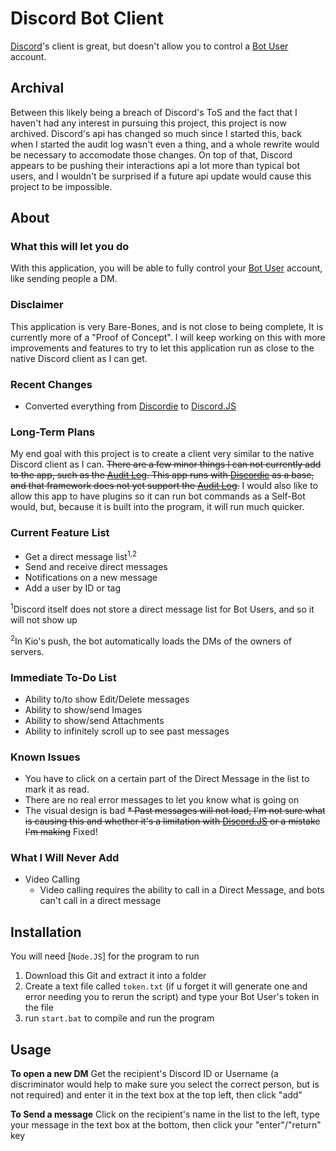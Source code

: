 # Discord Bot Client

[Discord]'s client is great, but doesn't allow you to control a [Bot User] account.

## Archival

Between this likely being a breach of Discord's ToS and the fact that I haven't had any interest in pursuing this project, this project is now archived. Discord's api has changed so much since I started this, back when I started the audit log wasn't even a thing, and a whole rewrite would be necessary to accomodate those changes. On top of that, Discord appears to be pushing their interactions api a lot more than typical bot users, and I wouldn't be surprised if a future api update would cause this project to be impossible.

## About

### What this will let you do

With this application, you will be able to fully control your [Bot User] account, like sending people a DM.

### Disclaimer

This application is very Bare-Bones, and is not close to being complete, It is currently more of a "Proof of Concept".  I will keep working on this with more improvements and features to try to let this application run as close to the native Discord client as I can get.

### Recent Changes

* Converted everything from [Discordie] to [Discord.JS]

### Long-Term Plans

My end goal with this project is to create a client very similar to the native Discord client as I can.  ~~There are a few minor things I can not currently add to the app, such as the [Audit Log].  This app runs with [Discordie] as a base, and that framework does not yet support the [Audit Log].~~  I would also like to allow this app to have plugins so it can run bot commands as a Self-Bot would, but, because it is built into the program, it will run much quicker.

### Current Feature List

* Get a direct message list<sup>1,2</sup>
* Send and receive direct messages
* Notifications on a new message
* Add a user by ID or tag

<sup>1</sup>Discord itself does not store a direct message list for Bot Users, and so it will not show up

<sup>2</sup>In Kio's push, the bot automatically loads the DMs of the owners of servers.
### Immediate To-Do List

* Ability to/to show Edit/Delete messages
* Ability to show/send Images
* Ability to show/send Attachments
* Ability to infinitely scroll up to see past messages

### Known Issues

* You have to click on a certain part of the Direct Message in the list to mark it as read.
* There are no real error messages to let you know what is going on
* The visual design is bad
~~* Past messages will not load, I'm not sure what is causing this and whether it's a limitation with [Discord.JS] or a mistake I'm making~~ Fixed!

### What I Will Never Add

* Video Calling
  * Video calling requires the ability to call in a Direct Message, and bots can't call in a direct message

## Installation

You will need [`Node.JS`] for the program to run

1. Download this Git and extract it into a folder
2. Create a text file called `token.txt` (if u forget it will generate one and error needing you to rerun the script) and type your Bot User's token in the file
3. run `start.bat` to compile and run the program

## Usage

**To open a new DM**
Get the recipient's Discord ID or Username (a discriminator would help to make sure you select the correct person, but is not required) and enter it in the text box at the top left, then click "add"

**To Send a message**
Click on the recipient's name in the list to the left, type your message in the text box at the bottom, then click your "enter"/"return" key

[Discord]: https://discordapp.com
[Bot User]: https://discordapp.com/developers/docs/topics/oauth2#bot-vs-user-accounts
[Audit Log]: https://blog.discordapp.com/5-3-17-change-log-a9239d5321dd
[Discordie]: https://qeled.github.io/discordie/
[Discord.JS]: https://discord.js.org/#/
[Node.JS]: https://nodejs.org/en/
